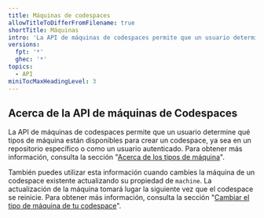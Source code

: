 ```yaml
---
title: Máquinas de codespaces
allowTitleToDifferFromFilename: true
shortTitle: Máquinas
intro: 'La API de máquinas de codespaces permite que un usuario determine qué tipos de máquina están disponibles para crear un codespace, ya sea en un repositorio específico o como un usuario autenticado.'
versions:
  fpt: '*'
  ghec: '*'
topics:
  - API
miniTocMaxHeadingLevel: 3
---
```


## Acerca de la API de máquinas de Codespaces

La API de máquinas de codespaces permite que un usuario determine qué tipos de máquina están disponibles para crear un codespace, ya sea en un repositorio específico o como un usuario autenticado. Para obtener más información, consulta la sección "[Acerca de los tipos de máquina](/codespaces/developing-in-codespaces/changing-the-machine-type-for-your-codespace#about-machine-types)".

También puedes utilizar esta información cuando cambies la máquina de un codespace existente actualizando su propiedad de `machine`. La actualización de la máquina tomará lugar la siguiente vez que el codespace se reinicie. Para obtener más información, consulta la sección "[Cambiar el tipo de máquina de tu codespace](/codespaces/developing-in-codespaces/changing-the-machine-type-for-your-codespace)".

